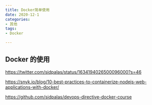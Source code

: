 ```yaml
---
title: Docker简单使用
date: 2020-12-1
categories: 
- 其他
tags: 
- Docker

---
```


## Docker 的使用

https://twitter.com/sidpalas/status/1634194026500096000?s=46

https://snyk.io/blog/10-best-practices-to-containerize-nodejs-web-applications-with-docker/

https://github.com/sidpalas/devops-directive-docker-course

